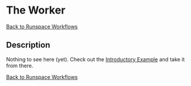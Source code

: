 ﻿# The Worker

[Back to Runspace Workflows](../runspace-workflows.html)

## Description

Nothing to see here (yet).
Check out the [Introductory Example](examples-simple.html) and take it from there.

[Back to Runspace Workflows](../runspace-workflows.html)
